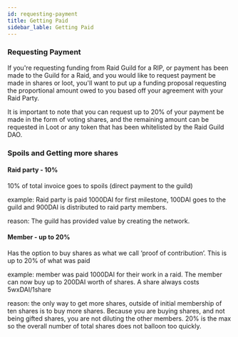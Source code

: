 ```yaml
---
id: requesting-payment
title: Getting Paid
sidebar_lable: Getting Paid
---
```


### Requesting Payment

If you're requesting funding from Raid Guild for a RIP, or payment has been made to the Guild for a Raid, and you would like to request payment be made in shares or loot, you'll want to put up a funding proposal requesting the proportional amount owed to you based off your agreement with your Raid Party.  

It is important to note that you can request up to 20% of your payment be made in the form of voting shares, and the remaining amount can be requested in Loot or any token that has been whitelisted by the Raid Guild DAO.

### Spoils and Getting more shares

#### Raid party - 10%
10% of total invoice goes to spoils (direct payment to the guild)

example: Raid party is paid 1000DAI for first milestone, 100DAI goes to the guild and 900DAI is distributed to raid party members.

reason: The guild has provided value by creating the network.

#### Member - up to 20%
Has the option to buy shares as what we call ‘proof of contribution’. This is up to 20% of what was paid

example: member was paid 1000DAI for their work in a raid. The member can now buy up to 200DAI worth of shares. A share always costs 5wxDAI/1share

reason: the only way to get more shares, outside of initial membership of ten shares is to buy more shares. Because you are buying shares, and not being gifted shares, you are not diluting the other members. 20% is the max so the overall number of total shares does not balloon too quickly.
